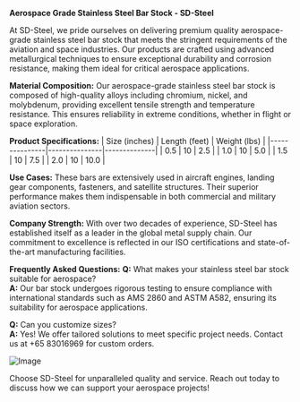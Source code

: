 **Aerospace Grade Stainless Steel Bar Stock - SD-Steel**

At SD-Steel, we pride ourselves on delivering premium quality aerospace-grade stainless steel bar stock that meets the stringent requirements of the aviation and space industries. Our products are crafted using advanced metallurgical techniques to ensure exceptional durability and corrosion resistance, making them ideal for critical aerospace applications.

**Material Composition:**
Our aerospace-grade stainless steel bar stock is composed of high-quality alloys including chromium, nickel, and molybdenum, providing excellent tensile strength and temperature resistance. This ensures reliability in extreme conditions, whether in flight or space exploration.

**Product Specifications:**
| Size (inches) | Length (feet) | Weight (lbs) |
|---------------|---------------|--------------|
| 0.5           | 10            | 2.5          |
| 1.0           | 10            | 5.0          |
| 1.5           | 10            | 7.5          |
| 2.0           | 10            | 10.0         |

**Use Cases:**
These bars are extensively used in aircraft engines, landing gear components, fasteners, and satellite structures. Their superior performance makes them indispensable in both commercial and military aviation sectors.

**Company Strength:**
With over two decades of experience, SD-Steel has established itself as a leader in the global metal supply chain. Our commitment to excellence is reflected in our ISO certifications and state-of-the-art manufacturing facilities.

**Frequently Asked Questions:**
**Q:** What makes your stainless steel bar stock suitable for aerospace?  
**A:** Our bar stock undergoes rigorous testing to ensure compliance with international standards such as AMS 2860 and ASTM A582, ensuring its suitability for aerospace applications.

**Q:** Can you customize sizes?  
**A:** Yes! We offer tailored solutions to meet specific project needs. Contact us at +65 83016969 for custom orders.

![Image](https://github.com/user-attachments/assets/2567258e-e124-4816-932d-1809bd27ef0b)

Choose SD-Steel for unparalleled quality and service. Reach out today to discuss how we can support your aerospace projects!